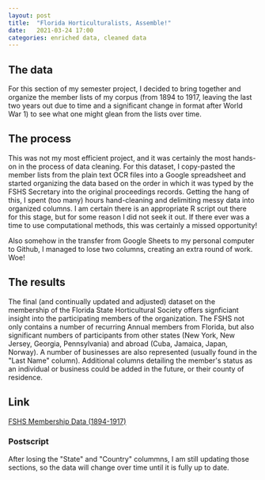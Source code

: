 ```yaml
---
layout: post
title:  "Florida Horticulturalists, Assemble!"
date:   2021-03-24 17:00
categories: enriched data, cleaned data
---
```


## The data
 
For this section of my semester project, I decided to bring together and organize the member lists of my corpus (from 1894 to 1917, leaving the last two years out due to time and a significant change in format after World War 1) to see what one might glean from the lists over time. 

## The process
This was not my most efficient project, and it was certainly the most hands-on in the process of data cleaning. For this dataset, I copy-pasted the member lists from the plain text OCR files into a Google spreadsheet and started organizing the data based on the order in which it was typed by the FSHS Secretary into the original proceedings records. Getting the hang of this, I spent (too many) hours hand-cleaning and delimiting messy data into organized columns. I am certain there is an appropriate R script out there for this stage, but for some reason I did not seek it out. If there ever was a time to use computational methods, this was certainly a missed opportunity!

Also somehow in the transfer from Google Sheets to my personal computer to Github, I managed to lose two columns, creating an extra round of work. Woe!

## The results

The final (and continually updated and adjusted) dataset on the membership of the Florida State Horticultural Society offers signficiant insight into the participating members of the organization. The FSHS not only contains a number of recurring Annual members from Florida, but also significant numbers of participants from other states (New York, New Jersey, Georgia, Pennsylvania) and abroad (Cuba, Jamaica, Japan, Norway). A number of businesses are also represented (usually found in the "Last Name" column). Additional columns detailing the member's status as an individual or business could be added in the future, or their county of residence. 

## Link
[FSHS Membership Data (1894-1917)](https://github.com/comp-methods-fsu-2021/Florida-State-Horticultural-Society-Annual-Meeting-Proceedings/blob/0aa22fe7ea441615b9a9db20d393b2c61899daaa/Metadata/FSHS%20Membership%20Data%20(1894-1917).csv)


### Postscript
After losing the "State" and "Country" colummns, I am still updating those sections, so the data will change over time until it is fully up to date. 

